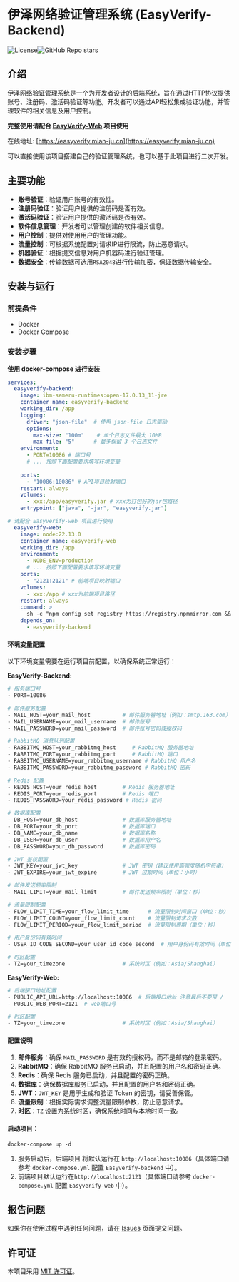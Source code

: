 # 伊泽网络验证管理系统 (EasyVerify-Backend)

![License](https://img.shields.io/badge/License-MIT-blue.svg)![GitHub Repo stars](https://img.shields.io/github/stars/mianju1/EasyVerify-Backend?style=social)



## 介绍

伊泽网络验证管理系统是一个为开发者设计的后端系统，旨在通过HTTP协议提供账号、注册码、激活码验证等功能。开发者可以通过API轻松集成验证功能，并管理软件的相关信息及用户控制。

**完整使用请配合 [EasyVerify-Web](https://github.com/mianju1/EasyVerify-Web/) 项目使用**

在线地址: [https://easyverify.mian-ju.cn](https://easyverify.mian-ju.cn)

可以直接使用该项目搭建自己的验证管理系统，也可以基于此项目进行二次开发。

## 主要功能

- **账号验证**：验证用户账号的有效性。
- **注册码验证**：验证用户提供的注册码是否有效。
- **激活码验证**：验证用户提供的激活码是否有效。
- **软件信息管理**：开发者可以管理创建的软件相关信息。
- **用户控制**：提供对使用用户的管理功能。
- **流量控制**：可根据系统配置对请求IP进行限流，防止恶意请求。
- **机器验证**：根据提交信息对用户机器码进行验证管理。
- **数据安全**：传输数据可选用`RSA2048`进行传输加密，保证数据传输安全。


## 安装与运行

### 前提条件

- Docker
- Docker Compose



### 安装步骤

**使用 docker-compose 进行安装**

```yaml
services:
  easyverify-backend:
    image: ibm-semeru-runtimes:open-17.0.13_11-jre
    container_name: easyverify-backend
    working_dir: /app
    logging:
      driver: "json-file"  # 使用 json-file 日志驱动
      options:
        max-size: "100m"    # 单个日志文件最大 10MB
        max-file: "5"      # 最多保留 3 个日志文件
    environment:
      - PORT=10086 # 端口号
      # ... 按照下面配置要求填写环境变量
      
    ports:
      - "10086:10086" # API项目映射端口
    restart: always
    volumes:
      - xxx:/app/easyverify.jar # xxx为打包好的jar包路径
    entrypoint: ["java", "-jar", "easyverify.jar"]

# 请配合 Easyverify-web 项目进行使用
  easyverify-web:
    image: node:22.13.0
    container_name: easyverify-web
    working_dir: /app
    environment:
      - NODE_ENV=production
      # ... 按照下面配置要求填写环境变量
    ports:
      - "2121:2121" # 前端项目映射端口
    volumes:
      - xxx:/app # xxx为前端项目路径
    restart: always
    command: >
      sh -c "npm config set registry https://registry.npmmirror.com && npm install && npm run build && npm run preview"
    depends_on:
      - easyverify-backend
```



#### 环境变量配置

以下环境变量需要在运行项目前配置，以确保系统正常运行：

**EasyVerify-Backend:**
```bash
# 服务端口号
- PORT=10086

# 邮件服务配置
- MAIL_HOST=your_mail_host          # 邮件服务器地址（例如：smtp.163.com）
- MAIL_USERNAME=your_mail_username  # 邮件账号
- MAIL_PASSWORD=your_mail_password  # 邮件账号密码或授权码

# RabbitMQ 消息队列配置
- RABBITMQ_HOST=your_rabbitmq_host     # RabbitMQ 服务器地址
- RABBITMQ_PORT=your_rabbitmq_port     # RabbitMQ 端口
- RABBITMQ_USERNAME=your_rabbitmq_username # RabbitMQ 用户名
- RABBITMQ_PASSWORD=your_rabbitmq_password # RabbitMQ 密码

# Redis 配置
- REDIS_HOST=your_redis_host        # Redis 服务器地址
- REDIS_PORT=your_redis_port        # Redis 端口
- REDIS_PASSWORD=your_redis_password # Redis 密码

# 数据库配置
- DB_HOST=your_db_host              # 数据库服务器地址
- DB_PORT=your_db_port              # 数据库端口
- DB_NAME=your_db_name              # 数据库名称
- DB_USER=your_db_user              # 数据库用户名
- DB_PASSWORD=your_db_password      # 数据库密码

# JWT 鉴权配置
- JWT_KEY=your_jwt_key              # JWT 密钥（建议使用高强度随机字符串）
- JWT_EXPIRE=your_jwt_expire        # JWT 过期时间（单位：小时）

# 邮件发送频率限制
- MAIL_LIMIT=your_mail_limit        # 邮件发送频率限制（单位：秒）

# 流量限制配置
- FLOW_LIMIT_TIME=your_flow_limit_time      # 流量限制时间窗口（单位：秒）
- FLOW_LIMIT_COUNT=your_flow_limit_count    # 流量限制请求次数
- FLOW_LIMIT_PERIOD=your_flow_limit_period  # 流量限制周期（单位：秒）

# 用户身份码有效时间
- USER_ID_CODE_SECOND=your_user_id_code_second  # 用户身份码有效时间（单位：秒）

# 时区配置
- TZ=your_timezone                  # 系统时区（例如：Asia/Shanghai）
```

**EasyVerify-Web:**
```bash
# 后端接口地址配置
- PUBLIC_API_URL=http://localhost:10086  # 后端接口地址 注意最后不要带 /
- PUBLIC_WEB_PORT=2121  # web端口号

# 时区配置
- TZ=your_timezone                  # 系统时区（例如：Asia/Shanghai）
```

#### 配置说明

1. **邮件服务**：确保 `MAIL_PASSWORD` 是有效的授权码，而不是邮箱的登录密码。
2. **RabbitMQ**：确保 RabbitMQ 服务已启动，并且配置的用户名和密码正确。
3. **Redis**：确保 Redis 服务已启动，并且配置的密码正确。
4. **数据库**：确保数据库服务已启动，并且配置的用户名和密码正确。
5. **JWT**：`JWT_KEY` 是用于生成和验证 Token 的密钥，请妥善保管。
6. **流量限制**：根据实际需求调整流量限制参数，防止恶意请求。
7. **时区**：`TZ` 设置为系统时区，确保系统时间与本地时间一致。



#### 启动项目：

```shell
docker-compose up -d
```



1. 服务启动后，后端项目 将默认运行在 `http://localhost:10086`（具体端口请参考 `docker-compose.yml` 配置 `Easyverify-backend` 中）。
2. 前端项目默认运行在`http://localhost:2121`（具体端口请参考 `docker-compose.yml` 配置 `Easyverify-web` 中）。



## 报告问题

如果你在使用过程中遇到任何问题，请在 [Issues](https://github.com/mianju1/EasyVerify-Backend/issues) 页面提交问题。



## 许可证

本项目采用 [MIT 许可证](https://github.com/mianju1/EasyVerify-Backend/blob/master/LICENSE)。








